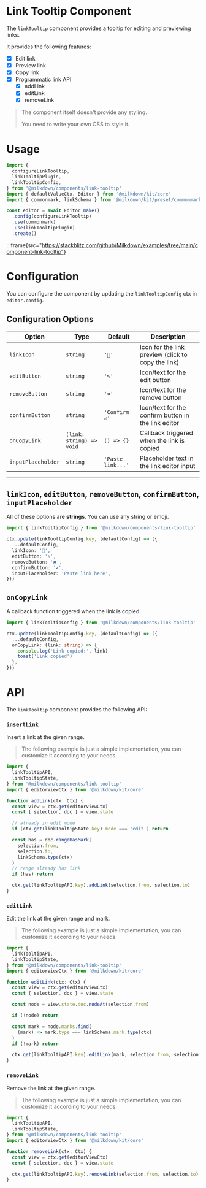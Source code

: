 # Link Tooltip Component

The `linkTooltip` component provides a tooltip for editing and previewing links.

It provides the following features:

- [x] Edit link
- [x] Preview link
- [x] Copy link
- [x] Programmatic link API
  - [x] addLink
  - [x] editLink
  - [x] removeLink

> The component itself doesn't provide any styling.
>
> You need to write your own CSS to style it.

# Usage

```typescript
import {
  configureLinkTooltip,
  linkTooltipPlugin,
  linkTooltipConfig,
} from '@milkdown/components/link-tooltip'
import { defaultValueCtx, Editor } from '@milkdown/kit/core'
import { commonmark, linkSchema } from '@milkdown/kit/preset/commonmark'

const editor = await Editor.make()
  .config(configureLinkTooltip)
  .use(commonmark)
  .use(linkTooltipPlugin)
  .create()
```

::iframe{src="https://stackblitz.com/github/Milkdown/examples/tree/main/component-link-tooltip"}

# Configuration

You can configure the component by updating the `linkTooltipConfig` ctx in `editor.config`.

## Configuration Options

| Option             | Type                     | Default           | Description                                         |
| ------------------ | ------------------------ | ----------------- | --------------------------------------------------- |
| `linkIcon`         | `string`                 | `'🔗'`            | Icon for the link preview (click to copy the link)  |
| `editButton`       | `string`                 | `'✎'`             | Icon/text for the edit button                       |
| `removeButton`     | `string`                 | `'⌫'`             | Icon/text for the remove button                     |
| `confirmButton`    | `string`                 | `'Confirm ⏎'`     | Icon/text for the confirm button in the link editor |
| `onCopyLink`       | `(link: string) => void` | `() => {}`        | Callback triggered when the link is copied          |
| `inputPlaceholder` | `string`                 | `'Paste link...'` | Placeholder text in the link editor input           |

---

## `linkIcon`, `editButton`, `removeButton`, `confirmButton`, `inputPlaceholder`

All of these options are **strings**. You can use any string or emoji.

```typescript
import { linkTooltipConfig } from '@milkdown/components/link-tooltip'

ctx.update(linkTooltipConfig.key, (defaultConfig) => ({
  ...defaultConfig,
  linkIcon: '🔗',
  editButton: '✎',
  removeButton: '❌',
  confirmButton: '✔️',
  inputPlaceholder: 'Paste link here',
}))
```

## `onCopyLink`

A callback function triggered when the link is copied.

```typescript
import { linkTooltipConfig } from '@milkdown/components/link-tooltip'

ctx.update(linkTooltipConfig.key, (defaultConfig) => ({
  ...defaultConfig,
  onCopyLink: (link: string) => {
    console.log('Link copied:', link)
    toast('Link copied')
  },
}))
```

# API

The `linkTooltip` component provides the following API:

### `insertLink`

Insert a link at the given range.

> The following example is just a simple implementation, you can customize it according to your needs.

```typescript
import {
  linkTooltipAPI,
  linkTooltipState,
} from '@milkdown/components/link-tooltip'
import { editorViewCtx } from '@milkdown/kit/core'

function addLink(ctx: Ctx) {
  const view = ctx.get(editorViewCtx)
  const { selection, doc } = view.state

  // already in edit mode
  if (ctx.get(linkTooltipState.key).mode === 'edit') return

  const has = doc.rangeHasMark(
    selection.from,
    selection.to,
    linkSchema.type(ctx)
  )
  // range already has link
  if (has) return

  ctx.get(linkTooltipAPI.key).addLink(selection.from, selection.to)
}
```

### `editLink`

Edit the link at the given range and mark.

> The following example is just a simple implementation, you can customize it according to your needs.

```typescript
import {
  linkTooltipAPI,
  linkTooltipState,
} from '@milkdown/components/link-tooltip'
import { editorViewCtx } from '@milkdown/kit/core'

function editLink(ctx: Ctx) {
  const view = ctx.get(editorViewCtx)
  const { selection, doc } = view.state

  const node = view.state.doc.nodeAt(selection.from)

  if (!node) return

  const mark = node.marks.find(
    (mark) => mark.type === linkSchema.mark.type(ctx)
  )
  if (!mark) return

  ctx.get(linkTooltipAPI.key).editLink(mark, selection.from, selection.to)
}
```

### `removeLink`

Remove the link at the given range.

> The following example is just a simple implementation, you can customize it according to your needs.

```typescript
import {
  linkTooltipAPI,
  linkTooltipState,
} from '@milkdown/components/link-tooltip'
import { editorViewCtx } from '@milkdown/kit/core'

function removeLink(ctx: Ctx) {
  const view = ctx.get(editorViewCtx)
  const { selection, doc } = view.state

  ctx.get(linkTooltipAPI.key).removeLink(selection.from, selection.to)
}
```

